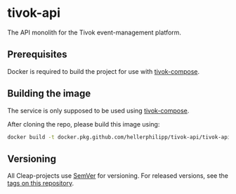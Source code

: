 # tivok-api

The API monolith for the Tivok event-management platform.



## Prerequisites

Docker is required to build the project for use with [tivok-compose](https://github.com/hellerphilipp/tivok-compose).



## Building the image

The service is only supposed to be used using [tivok-compose](https://github.com/hellerphilipp/tivok-compose).

After cloning the repo, please build this image using:

```bash
docker build -t docker.pkg.github.com/hellerphilipp/tivok-api/tivok-api:0.1 .
```



## Versioning

All Cleap-projects use [SemVer](http://semver.org/) for versioning. For released versions, see the [tags on this repository](https://github.com/hellerphilipp/tivok-api/releases).
